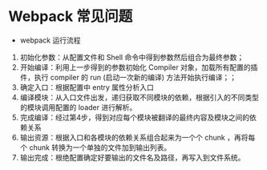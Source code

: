 # Webpack 常见问题

- webpack 运行流程

1. 初始化参数：从配置文件和 Shell 命令中得到参数然后组合为最终参数；
2. 开始编译：利用上一步得到的参数初始化 Compiler 对象，加载所有配置的插件，执行 compiler 的 run (启动一次新的编译) 方法开始执行编译；；
3. 确定入口：根据配置中 entry 属性分析入口
4. 编译模块：从入口文件出发，递归获取不同模块的依赖，根据引入的不同类型的模块调用配置的 loader 进行解析。
5. 完成编译：经过第4步，得到对应每个模块被翻译的最终内容及模块之间的依赖关系
6. 输出资源：根据入口和各模块的依赖关系组合起来为一个个 chunk ，再将每个 chunk 转换为一个单独的文件加到输出列表。
7. 输出完成：根绝配置确定好要输出的文件名及路径，再写入到文件系统。